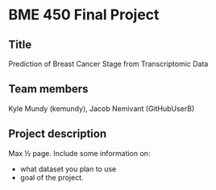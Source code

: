 # BME 450 Final Project
## Title
Prediction of Breast Cancer Stage from Transcriptomic Data

## Team members
Kyle Mundy (kemundy), Jacob Nemivant (GitHubUserB)

## Project description
Max ½ page. Include some information on:
- what dataset you plan to use
- goal of the project. 
